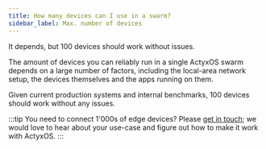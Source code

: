 ```yaml
---
title: How many devices can I use in a swarm?
sidebar_label: Max. number of devices
---
```


It depends, but 100 devices should work without issues.

The amount of devices you can reliably run in a single ActyxOS swarm depends on a large number of factors, including the local-area network setup, the devices themselves and the apps running on them.

Given current production systems and internal benchmarks, 100 devices should work without any issues.

:::tip You need to connect 1'000s of edge devices?
Please [get in touch](https://www.actyx.com/contact); we would love to hear about your use-case and figure out how to make it work with ActyxOS.
:::
